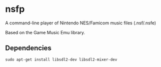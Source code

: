 # nsfp

A command-line player of Nintendo NES/Famicom music files (.nsf/.nsfe)

Based on the Game Music Emu library.

## Dependencies

```
sudo apt-get install libsdl2-dev libsdl2-mixer-dev
```
